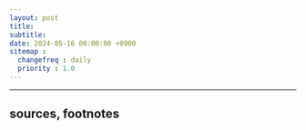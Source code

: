 ```yaml
---
layout: post
title: 
subtitle: 
date: 2024-05-16 00:00:00 +0900
sitemap :
  changefreq : daily
  priority : 1.0
---
```




---

## sources, footnotes

[^1]:

